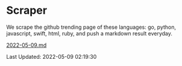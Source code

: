 # Scraper

We scrape the github trending page of these languages: go, python, javascript, swift, html, ruby, and push a markdown result everyday.

[2022-05-09.md](https://github.com/henson/Scraper/blob/master/2022-05-09.md)

Last Updated: 2022-05-09 02:19:30